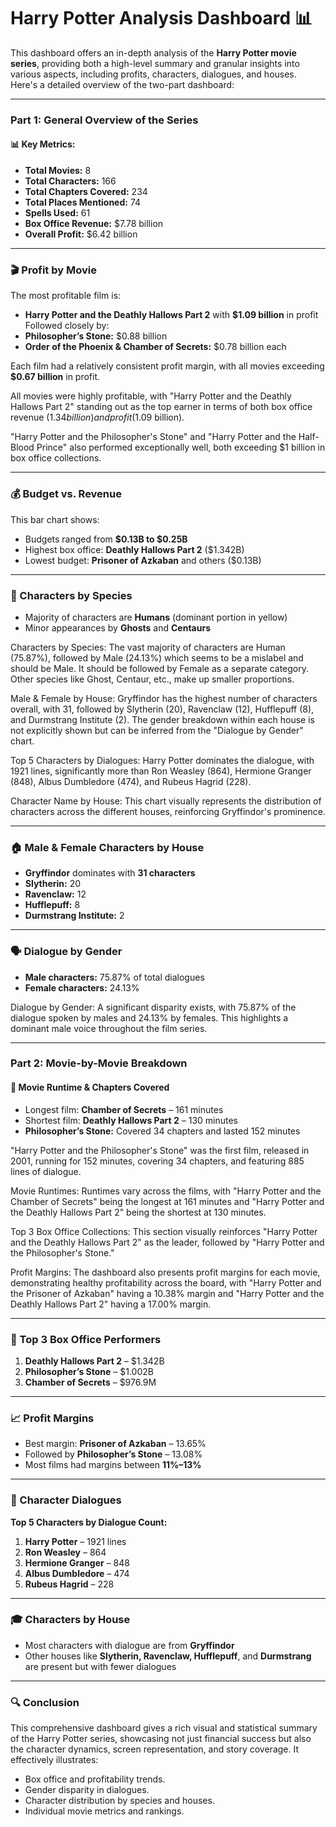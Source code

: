 # Harry Potter Analysis Dashboard 📊

  This dashboard offers an in-depth analysis of the **Harry Potter movie series**, providing both a high-level summary and granular insights into various aspects, including profits, characters, dialogues, and houses. Here's a detailed overview of the two-part dashboard:

---

### **Part 1: General Overview of the Series**

#### 📊 **Key Metrics:**

* **Total Movies:** 8
* **Total Characters:** 166
* **Total Chapters Covered:** 234
* **Total Places Mentioned:** 74
* **Spells Used:** 61
* **Box Office Revenue:** \$7.78 billion
* **Overall Profit:** \$6.42 billion

---

### **🎬 Profit by Movie**

The most profitable film is:

* **Harry Potter and the Deathly Hallows Part 2** with **\$1.09 billion** in profit
  Followed closely by:
* **Philosopher’s Stone:** \$0.88 billion
* **Order of the Phoenix & Chamber of Secrets:** \$0.78 billion each

Each film had a relatively consistent profit margin, with all movies exceeding **\$0.67 billion** in profit.

All movies were highly profitable, with "Harry Potter and the Deathly Hallows Part 2" standing out as the top earner in terms of both box office revenue ($1.34 billion) and profit ($1.09 billion).

"Harry Potter and the Philosopher's Stone" and "Harry Potter and the Half-Blood Prince" also performed exceptionally well, both exceeding $1 billion in box office collections.

---

### **💰 Budget vs. Revenue**

This bar chart shows:

* Budgets ranged from **\$0.13B to \$0.25B**
* Highest box office: **Deathly Hallows Part 2** (\$1.342B)
* Lowest budget: **Prisoner of Azkaban** and others (\$0.13B)

---

### **🧬 Characters by Species**

* Majority of characters are **Humans** (dominant portion in yellow)
* Minor appearances by **Ghosts** and **Centaurs**

Characters by Species: The vast majority of characters are Human (75.87%), followed by Male (24.13%) which seems to be a mislabel and should be Male. It should be followed by Female as a separate category. Other species like Ghost, Centaur, etc., make up smaller proportions.

Male & Female by House: Gryffindor has the highest number of characters overall, with 31, followed by Slytherin (20), Ravenclaw (12), Hufflepuff (8), and Durmstrang Institute (2). The gender breakdown within each house is not explicitly shown but can be inferred from the "Dialogue by Gender" chart.

Top 5 Characters by Dialogues: Harry Potter dominates the dialogue, with 1921 lines, significantly more than Ron Weasley (864), Hermione Granger (848), Albus Dumbledore (474), and Rubeus Hagrid (228).

Character Name by House: This chart visually represents the distribution of characters across the different houses, reinforcing Gryffindor's prominence.

---

### **🏠 Male & Female Characters by House**

* **Gryffindor** dominates with **31 characters**
* **Slytherin:** 20
* **Ravenclaw:** 12
* **Hufflepuff:** 8
* **Durmstrang Institute:** 2

---

### **🗣️ Dialogue by Gender**

* **Male characters:** 75.87% of total dialogues
* **Female characters:** 24.13%

Dialogue by Gender: A significant disparity exists, with 75.87% of the dialogue spoken by males and 24.13% by females. This highlights a dominant male voice throughout the film series.

---

### **Part 2: Movie-by-Movie Breakdown**

#### 🎥 **Movie Runtime & Chapters Covered**

* Longest film: **Chamber of Secrets** – 161 minutes
* Shortest film: **Deathly Hallows Part 2** – 130 minutes
* **Philosopher’s Stone:** Covered 34 chapters and lasted 152 minutes

"Harry Potter and the Philosopher's Stone" was the first film, released in 2001, running for 152 minutes, covering 34 chapters, and featuring 885 lines of dialogue.

Movie Runtimes: Runtimes vary across the films, with "Harry Potter and the Chamber of Secrets" being the longest at 161 minutes and "Harry Potter and the Deathly Hallows Part 2" being the shortest at 130 minutes.

Top 3 Box Office Collections: This section visually reinforces "Harry Potter and the Deathly Hallows Part 2" as the leader, followed by "Harry Potter and the Philosopher's Stone."

Profit Margins: The dashboard also presents profit margins for each movie, demonstrating healthy profitability across the board, with "Harry Potter and the Prisoner of Azkaban" having a 10.38% margin and "Harry Potter and the Deathly Hallows Part 2" having a 17.00% margin.

---

### **💸 Top 3 Box Office Performers**

1. **Deathly Hallows Part 2** – \$1.342B
2. **Philosopher’s Stone** – \$1.002B
3. **Chamber of Secrets** – \$976.9M

---

### **📈 Profit Margins**

* Best margin: **Prisoner of Azkaban** – 13.65%
* Followed by **Philosopher’s Stone** – 13.08%
* Most films had margins between **11%–13%**

---

### **🧙 Character Dialogues**

**Top 5 Characters by Dialogue Count:**

1. **Harry Potter** – 1921 lines
2. **Ron Weasley** – 864
3. **Hermione Granger** – 848
4. **Albus Dumbledore** – 474
5. **Rubeus Hagrid** – 228

---

### **🎓 Characters by House**

* Most characters with dialogue are from **Gryffindor**
* Other houses like **Slytherin, Ravenclaw, Hufflepuff**, and **Durmstrang** are present but with fewer dialogues

---

### 🔍 **Conclusion**

This comprehensive dashboard gives a rich visual and statistical summary of the Harry Potter series, showcasing not just financial success but also the character dynamics, screen representation, and story coverage. It effectively illustrates:

* Box office and profitability trends.
* Gender disparity in dialogues.
* Character distribution by species and houses.
* Individual movie metrics and rankings.

